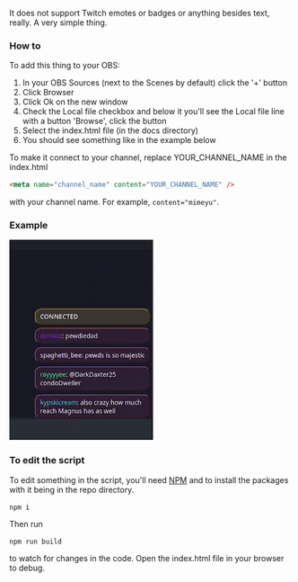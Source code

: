 It does not support Twitch emotes or badges or anything besides text, really. A very simple thing.

### How to

To add this thing to your OBS:

1. In your OBS Sources (next to the Scenes by default) click the '+' button
2. Click Browser
3. Click Ok on the new window
4. Check the Local file checkbox and below it you'll see the Local file line with a button 'Browse', click the button
5. Select the index.html file (in the docs directory)
6. You should see something like in the example below

To make it connect to your channel, replace YOUR_CHANNEL_NAME in the index.html

```html
<meta name="channel_name" content="YOUR_CHANNEL_NAME" />
```

with your channel name. For example, `content="mimeyu"`.

### Example

![example](./assets/example.gif)

### To edit the script

To edit something in the script, you'll need [NPM](https://nodejs.org/en/download) and to install the packages with it being in the repo directory.

```
npm i
```

Then run

```
npm run build
```

to watch for changes in the code. Open the index.html file in your browser to debug.
